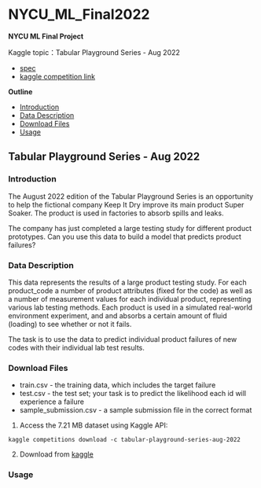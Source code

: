 # NYCU_ML_Final2022
**NYCU ML Final Project**

Kaggle topic：Tabular Playground Series - Aug 2022
* [spec](https://docs.google.com/presentation/d/15d4W_8GFks4Mqmf4kvmTxYC8tJv-KNg6c8rQrlccEWM/edit#slide=id.g61dd2f3d9d_2_83)
* [kaggle competition link](https://www.kaggle.com/competitions/tabular-playground-series-aug-2022/overview)

**Outline**
* [Introduction](https://github.com/ting0602/NYCU_ML_Final2022/edit/master/README.md#introduction)
* [Data Description](https://github.com/ting0602/NYCU_ML_Final2022/edit/master/README.md#data-description)
* [Download Files](https://github.com/ting0602/NYCU_ML_Final2022/edit/master/README.md#download-files)
* [Usage](https://github.com/ting0602/NYCU_ML_Final2022/edit/master/README.md#usage)

## Tabular Playground Series - Aug 2022
### Introduction
The August 2022 edition of the Tabular Playground Series is an opportunity to help the fictional company Keep It Dry improve its main product Super Soaker. The product is used in factories to absorb spills and leaks.

The company has just completed a large testing study for different product prototypes. Can you use this data to build a model that predicts product failures?

### Data Description
This data represents the results of a large product testing study. For each product_code a number of product attributes (fixed for the code) as well as a number of measurement values for each individual product, representing various lab testing methods. Each product is used in a simulated real-world environment experiment, and and absorbs a certain amount of fluid (loading) to see whether or not it fails.

The task is to use the data to predict individual product failures of new codes with their individual lab test results.

### Download Files
* train.csv - the training data, which includes the target failure
* test.csv - the test set; your task is to predict the likelihood each id will experience a failure
* sample_submission.csv - a sample submission file in the correct format
1. Access the 7.21 MB dataset using Kaggle API:

```
kaggle competitions download -c tabular-playground-series-aug-2022
```
2. Download from 
[kaggle](https://www.kaggle.com/competitions/tabular-playground-series-aug-2022/data)

### Usage
